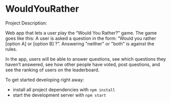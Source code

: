 # WouldYouRather 

Project Description:

Web app that lets a user play the “Would You Rather?” game. The game goes like this: A user is asked a question in the form: “Would you rather [option A] or [option B] ?”. Answering "neither" or "both" is against the rules.

In the app, users will be able to answer questions, see which questions they haven’t answered, see how other people have voted, post questions, and see the ranking of users on the leaderboard.

To get started developing right away:

* install all project dependencies with `npm install`
* start the development server with `npm start`

